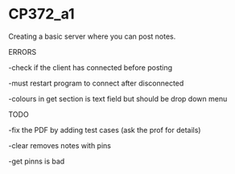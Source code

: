 # CP372_a1
Creating a basic server where you can post notes.

ERRORS

-check if the client has connected before posting

-must restart program to connect after disconnected

-colours in get section is text field but should be drop down menu 

TODO

-fix the PDF by adding test cases (ask the prof for details)

-clear removes notes with pins

-get pinns is bad

